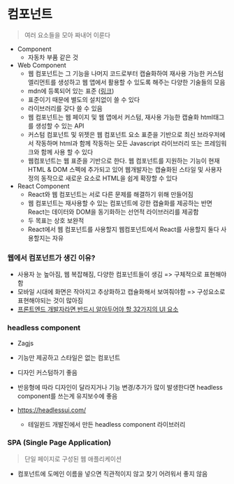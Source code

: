 # 컴포넌트

> 여러 요소들을 모아 짜내어 이룬다

- Component
  - 자동차 부품 같은 것
- Web Component
  - 웹 컴포넌트는 그 기능을 나머지 코드로부터 캡슐화하여 재사용 가능한 커스텀 엘리먼트를 생성하고 웹 앱에서 활용할 수 있도록 해주는 다양한 기술들의 모음
  - mdn에 등록되어 있는 표준 ([링크](https://developer.mozilla.org/ko/docs/Web/API/Web_components))
  - 표준이기 때문에 별도의 설치없이 쓸 수 있다
  - 라이브러리를 갖다 쓸 수 있음
  - 웹 컴포넌트는 웹 페이지 및 웹 앱에서 커스텀, 재사용 가능한 캡슐화 html태그를 생성할 수 있는 API
  - 커스텀 컴포넌트 및 위젯은 웹 컴포넌트 요소 표준을 기반으로 최신 브라우저에서 작동하며 html과 함께 작동하는 모든 Javascript 라이브러리 또는 프레임워크와 함께 사용 할 수 있다
  - 웹컴포넌트는 웹 표준을 기반으로 한다. 웹 컴포넌트를 지원하는 기능이 현재 HTML & DOM 스펙에 추가되고 있어 웹개발자는 캡슐화된 스타일 및 사용자 정의 동작으로 새로운 요소로 HTML을 쉽게 확장할 수 있다
- React Component
  - React와 웹 컴포넌트는 서로 다른 문제를 해결하기 위해 만들어짐
  - 웹 컴포넌트는 재사용할 수 있는 컴포넌트에 강한 캡슐화를 제공하는 반면 React는 데이터와 DOM을 동기화하는 선언적 라이브러리를 제공함
  - 두 목표는 상호 보완적
  - React에서 웹 컴포넌트를 사용할지 웹컴포넌트에서 React를 사용할지 둘다 사용할지는 자유

### 웹에서 컴포넌트가 생긴 이유?

- 사용자 눈 높아짐, 웹 복잡해짐, 다양한 컴포넌트들이 생김 => 구체적으로 표현해야함
- 모바일 시대에 화면은 작아지고 추상화하고 캡슐화해서 보여줘야함 => 구성요소로 표현해야되는 것이 많아짐
- [프론트엔드 개발자라면 반드시 알아두어야 할 32가지의 UI 요소](https://velog.io/@oneook/%ED%94%84%EB%A1%A0%ED%8A%B8%EC%97%94%EB%93%9C-%EA%B0%9C%EB%B0%9C%EC%9E%90%EB%9D%BC%EB%A9%B4-%EB%B0%98%EB%93%9C%EC%8B%9C-%EC%95%8C%EC%95%84%EB%91%90%EC%96%B4%EC%95%BC-%ED%95%A0-32%EA%B0%80%EC%A7%80%EC%9D%98-UI-%EC%9A%94%EC%86%8C-%EB%B2%88%EC%97%AD)

### headless component

- Zagjs

- 기능만 제공하고 스타일은 없는 컴포넌트
- 디자인 커스텀하기 좋음
- 반응형에 따라 디자인이 달라지거나 기능 변경/추가가 많이 발생한다면 headless component를 쓰는게 유지보수에 좋음

- https://headlessui.com/
  - 테일윈드 개발진에서 만든 headless component 라이브러리

### SPA (Single Page Application)

> 단일 페이지로 구성된 웹 애플리케이션





- 컴포넌트에 도메인 이름을 넣으면 직관적이지 않고 찾기 어려워서 좋지 않음
